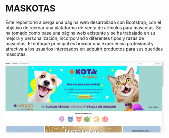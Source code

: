 # MASKOTAS
Este repositorio alberga una página web desarrollada con Bootstrap, con el objetivo de recrear una plataforma de venta de artículos para mascotas. Se ha tomado como base una página web existente y se ha trabajado en su mejora y personalización, incorporando diferentes tipos y razas de mascotas. El enfoque principal es brindar una experiencia profesional y atractiva a los usuarios interesados en adquirir productos para sus queridas mascotas.

![Sceenshot del index de MASKOTAS](./screenshots/ss1.png)

